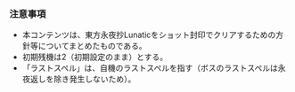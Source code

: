 ### 注意事項
- 本コンテンツは、東方永夜抄Lunaticをショット封印でクリアするための方針等についてまとめたものである。
- 初期残機は2（初期設定のまま）とする。
- 「ラストスペル」は、自機のラストスペルを指す（ボスのラストスペルは永夜返しを除き発生しないため）。
